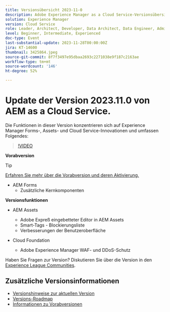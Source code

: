 ```yaml
---
title: Versionsübersicht 2023-11-0
description: Adobe Experience Manager as a Cloud Service-Versionsübersicht Video 2023.11.0, die Funktionen in dieser Version konzentrieren sich auf Experience Manager Forms, Assets und Cloud Service
solution: Experience Manager
version: Cloud Service
role: Leader, Architect, Developer, Data Architect, Data Engineer, Admin, User
level: Beginner, Intermediate, Experienced
doc-type: Event
last-substantial-update: 2023-11-28T00:00:00Z
jira: KT-14600
thumbnail: 3425864.jpeg
source-git-commit: 8f7f3497e95dbaa2693c2271038e9f187c2163ae
workflow-type: tm+mt
source-wordcount: '146'
ht-degree: 52%

---
```


# Update der Version 2023.11.0 von AEM as a Cloud Service.

Die Funktionen in dieser Version konzentrieren sich auf Experience Manager Forms-, Assets- und Cloud Service-Innovationen und umfassen Folgendes:

>[!VIDEO](https://video.tv.adobe.com/v/3425864/?learn=on)

**Vorabversion**

>[!TIP]
>
>[Erfahren Sie mehr über die Vorabversion und deren Aktivierung.](https://experienceleague.adobe.com/docs/experience-manager-cloud-service/content/release-notes/prerelease.html?lang=de)

* AEM Forms
   * Zusätzliche Kernkomponenten

**Versionsfunktionen**

* AEM Assets
   * Adobe Expreß eingebetteter Editor in AEM Assets
   * Smart-Tags - Blockierungsliste
   * Verbesserungen der Benutzeroberfläche

* Cloud Foundation
   * Adobe Experience Manager WAF- und DDoS-Schutz

Haben Sie Fragen zur Version?  Diskutieren Sie über die Version in den [Experience League Communities](https://adobe.ly/3uBHk1D).

## Zusätzliche Versionsinformationen

* [Versionshinweise zur aktuellen Version](https://experienceleague.adobe.com/docs/experience-manager-cloud-service/content/release-notes/home.html?lang=de)
* [Versions-Roadmap](https://experienceleague.adobe.com/docs/experience-manager-release-information/aem-release-updates/update-releases-roadmap.html?lang=de)
* [Informationen zu Vorabversionen](https://experienceleague.adobe.com/docs/experience-manager-cloud-service/content/release-notes/prerelease.html?lang=de)